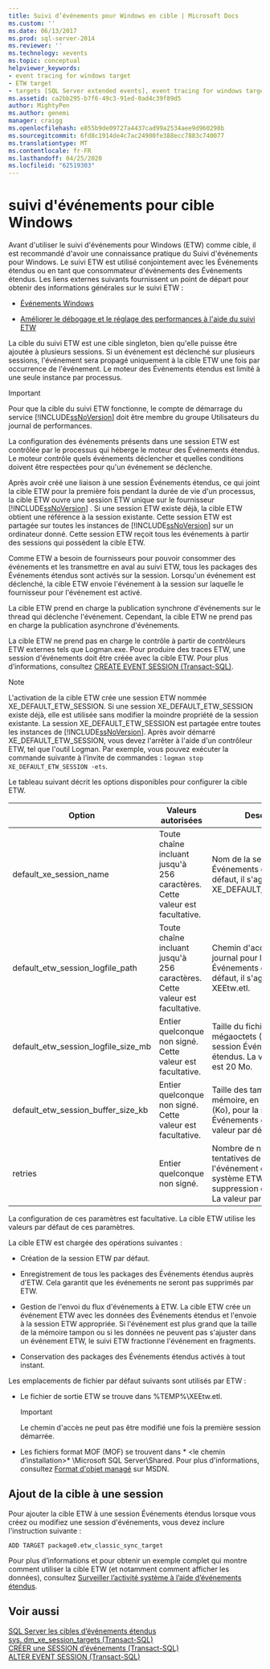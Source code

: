 ```yaml
---
title: Suivi d’événements pour Windows en cible | Microsoft Docs
ms.custom: ''
ms.date: 06/13/2017
ms.prod: sql-server-2014
ms.reviewer: ''
ms.technology: xevents
ms.topic: conceptual
helpviewer_keywords:
- event tracing for windows target
- ETW target
- targets [SQL Server extended events], event tracing for windows target
ms.assetid: ca2bb295-b7f6-49c3-91ed-0ad4c39f89d5
author: MightyPen
ms.author: genemi
manager: craigg
ms.openlocfilehash: e855b9de09727a4437cad99a2534aee9d960298b
ms.sourcegitcommit: 6fd8c1914de4c7ac24900fe388ecc7883c740077
ms.translationtype: MT
ms.contentlocale: fr-FR
ms.lasthandoff: 04/25/2020
ms.locfileid: "62519303"
---
```

# <a name="event-tracing-for-windows-target"></a>suivi d'événements pour cible Windows
  Avant d'utiliser le suivi d'événements pour Windows (ETW) comme cible, il est recommandé d'avoir une connaissance pratique du Suivi d'événements pour Windows. Le suivi ETW est utilisé conjointement avec les Événements étendus ou en tant que consommateur d'événements des Événements étendus. Les liens externes suivants fournissent un point de départ pour obtenir des informations générales sur le suivi ETW :  
  
-   [Événements Windows](https://go.microsoft.com/fwlink/?LinkId=92380)  
  
-   [Améliorer le débogage et le réglage des performances à l'aide du suivi ETW](https://go.microsoft.com/fwlink/?LinkId=92381)  
  
 La cible du suivi ETW est une cible singleton, bien qu'elle puisse être ajoutée à plusieurs sessions. Si un événement est déclenché sur plusieurs sessions, l'événement sera propagé uniquement à la cible ETW une fois par occurrence de l'événement. Le moteur des Événements étendus est limité à une seule instance par processus.  
  
> [!IMPORTANT]  
>  Pour que la cible du suivi ETW fonctionne, le compte de démarrage du service [!INCLUDE[ssNoVersion](../../includes/ssnoversion-md.md)] doit être membre du groupe Utilisateurs du journal de performances.  
  
 La configuration des événements présents dans une session ETW est contrôlée par le processus qui héberge le moteur des Événements étendus. Le moteur contrôle quels événements déclencher et quelles conditions doivent être respectées pour qu'un événement se déclenche.  
  
 Après avoir créé une liaison à une session Événements étendus, ce qui joint la cible ETW pour la première fois pendant la durée de vie d'un processus, la cible ETW ouvre une session ETW unique sur le fournisseur [!INCLUDE[ssNoVersion](../../includes/ssnoversion-md.md)] . Si une session ETW existe déjà, la cible ETW obtient une référence à la session existante. Cette session ETW est partagée sur toutes les instances de [!INCLUDE[ssNoVersion](../../includes/ssnoversion-md.md)] sur un ordinateur donné. Cette session ETW reçoit tous les événements à partir des sessions qui possèdent la cible ETW.  
  
 Comme ETW a besoin de fournisseurs pour pouvoir consommer des événements et les transmettre en aval au suivi ETW, tous les packages des Événements étendus sont activés sur la session. Lorsqu'un événement est déclenché, la cible ETW envoie l'événement à la session sur laquelle le fournisseur pour l'événement est activé.  
  
 La cible ETW prend en charge la publication synchrone d'événements sur le thread qui déclenche l'événement. Cependant, la cible ETW ne prend pas en charge la publication asynchrone d'événements.  
  
 La cible ETW ne prend pas en charge le contrôle à partir de contrôleurs ETW externes tels que Logman.exe. Pour produire des traces ETW, une session d'événements doit être créée avec la cible ETW. Pour plus d’informations, consultez [CREATE EVENT SESSION &#40;Transact-SQL&#41;](/sql/t-sql/statements/create-event-session-transact-sql).  
  
> [!NOTE]  
>  L'activation de la cible ETW crée une session ETW nommée XE_DEFAULT_ETW_SESSION. Si une session XE_DEFAULT_ETW_SESSION existe déjà, elle est utilisée sans modifier la moindre propriété de la session existante. La session XE_DEFAULT_ETW_SESSION est partagée entre toutes les instances de [!INCLUDE[ssNoVersion](../../includes/ssnoversion-md.md)]. Après avoir démarré XE_DEFAULT_ETW_SESSION, vous devez l'arrêter à l'aide d'un contrôleur ETW, tel que l'outil Logman. Par exemple, vous pouvez exécuter la commande suivante à l’invite de commandes : `logman stop XE_DEFAULT_ETW_SESSION -ets`.  
  
 Le tableau suivant décrit les options disponibles pour configurer la cible ETW.  
  
|Option|Valeurs autorisées|Description|  
|------------|--------------------|-----------------|  
|default_xe_session_name|Toute chaîne incluant jusqu'à 256 caractères. Cette valeur est facultative.|Nom de la session Événements étendus. Par défaut, il s'agit de la session XE_DEFAULT_ETW_SESSION.|  
|default_etw_session_logfile_path|Toute chaîne incluant jusqu'à 256 caractères. Cette valeur est facultative.|Chemin d'accès du fichier journal pour la session Événements étendus. Par défaut, il s'agit de %TEMP%\ XEEtw.etl.|  
|default_etw_session_logfile_size_mb|Entier quelconque non signé. Cette valeur est facultative.|Taille du fichier journal, en mégaoctets (Mo), de la session Événements étendus. La valeur par défaut est 20 Mo.|  
|default_etw_session_buffer_size_kb|Entier quelconque non signé. Cette valeur est facultative.|Taille des tampons en mémoire, en kilo-octets (Ko), pour la session Événements étendus. La valeur par défaut est 128 Ko.|  
|retries|Entier quelconque non signé.|Nombre de nouvelles tentatives de publication de l'événement dans le sous-système ETW avant la suppression de l'événement. La valeur par défaut est 0.|  
  
 La configuration de ces paramètres est facultative. La cible ETW utilise les valeurs par défaut de ces paramètres.  
  
 La cible ETW est chargée des opérations suivantes :  
  
-   Création de la session ETW par défaut.  
  
-   Enregistrement de tous les packages des Événements étendus auprès d'ETW. Cela garantit que les événements ne seront pas supprimés par ETW.  
  
-   Gestion de l'envoi du flux d'événements à ETW. La cible ETW crée un événement ETW avec les données des Événements étendus et l'envoie à la session ETW appropriée. Si l'événement est plus grand que la taille de la mémoire tampon ou si les données ne peuvent pas s'ajuster dans un événement ETW, le suivi ETW fractionne l'événement en fragments.  
  
-   Conservation des packages des Événements étendus activés à tout instant.  
  
 Les emplacements de fichier par défaut suivants sont utilisés par ETW :  
  
-   Le fichier de sortie ETW se trouve dans %TEMP%\XEEtw.etl.  
  
    > [!IMPORTANT]  
    >  Le chemin d'accès ne peut pas être modifié une fois la première session démarrée.  
  
-   Les fichiers format MOF (MOF) se trouvent dans * \<le chemin d’installation>* \Microsoft SQL Server\Shared. Pour plus d'informations, consultez [Format d'objet managé](https://go.microsoft.com/fwlink/?LinkId=92851) sur MSDN.  
  
## <a name="adding-the-target-to-a-session"></a>Ajout de la cible à une session  
 Pour ajouter la cible ETW à une session Événements étendus lorsque vous créez ou modifiez une session d'événements, vous devez inclure l'instruction suivante :  
  
```  
ADD TARGET package0.etw_classic_sync_target  
```  
  
 Pour plus d’informations et pour obtenir un exemple complet qui montre comment utiliser la cible ETW (et notamment comment afficher les données), consultez [Surveiller l’activité système à l’aide d’événements étendus](monitor-system-activity-using-extended-events.md).  
  
## <a name="see-also"></a>Voir aussi  
 [SQL Server les cibles d’événements étendus](../../database-engine/sql-server-extended-events-targets.md)   
 [sys. dm_xe_session_targets &#40;Transact-SQL&#41;](/sql/relational-databases/system-dynamic-management-views/sys-dm-xe-session-targets-transact-sql)   
 [CRÉER une SESSION d’événements &#40;Transact-SQL&#41;](/sql/t-sql/statements/create-event-session-transact-sql)   
 [ALTER EVENT SESSION &#40;Transact-SQL&#41;](/sql/t-sql/statements/alter-event-session-transact-sql)  
  
  
